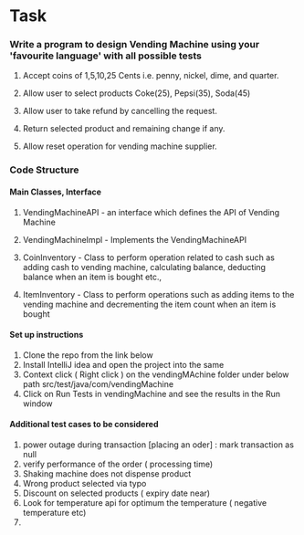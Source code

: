 # Task

### Write a program to design Vending Machine using your 'favourite language' with all possible tests

1. Accept coins of 1,5,10,25 Cents i.e. penny, nickel, dime, and quarter.

2. Allow user to select products Coke(25), Pepsi(35), Soda(45)

3. Allow user to take refund by cancelling the request.

4. Return selected product and remaining change if any.

5. Allow reset operation for vending machine supplier.

### Code Structure

#### Main Classes, Interface
1. VendingMachineAPI - an interface which defines the API of Vending Machine

2. VendingMachineImpl - Implements the VendingMachineAPI

3. CoinInventory - Class to perform operation related to cash such as 
adding cash to vending machine, calculating balance, 
deducting balance when an item is bought etc.,

4. ItemInventory - Class to perform operations such as 
adding items to the vending machine and 
decrementing the item count when an item is bought

#### Set up instructions
1. Clone the repo from the link below
2. Install IntelliJ idea and open the project into the same
3. Context click ( Right click ) on the vendingMAchine folder under below path
   src/test/java/com/vendingMachine
4. Click on Run Tests in vendingMachine and see the results in the Run window

#### Additional test cases to be considered
1. power outage during transaction [placing an oder] : mark transaction as null
2. verify performance of the order ( processing time)
3. Shaking machine does not dispense product
4. Wrong product selected via typo
5. Discount on selected products ( expiry date near)
6. Look for temperature api for optimum the temperature ( negative temperature etc)
7. 

                       
